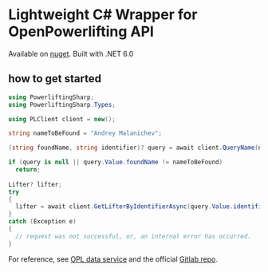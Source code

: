 # Lightweight C# Wrapper for OpenPowerlifting API

Available on [nuget](https://www.nuget.org/packages/PowerliftingSharp/1.1.0).
Built with .NET 6.0

## how to get started

```csharp
using PowerliftingSharp;
using PowerliftingSharp.Types;

using PLClient client = new();

string nameToBeFound = "Andrey Malanichev";

(string foundName, string identifier)? query = await client.QueryName(nameToBeFound);

if (query is null || query.Value.foundName != nameToBeFound)
  return;
  
Lifter? lifter;
try
{
  lifter = await client.GetLifterByIdentifierAsync(query.Value.identifier);
}
catch (Exception e)
{
  // request was not successful, or, an internal error has occurred.
}
```

For reference, see [OPL data service](https://openpowerlifting.gitlab.io/opl-csv/) and the official [Gitlab repo](https://gitlab.com/openpowerlifting/opl-data).
